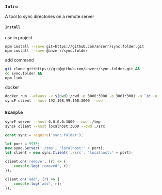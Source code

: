 
### `Intro`
A tool to sync directories on a remote server

#### `Install`
use in project
``` bash
npm install --save git+https://github.com/anzerr/sync.folder.git
npm install --save @anzerr/sync.folder
```
add command
``` bash
git clone git+https://git@github.com/anzerr/sync.folder.git &&
cd sync.folder &&
npm link
```
docker
``` bash
docker run --always -v $(pwd):/cwd -p 3000:3000 -p 3001:3001 -u `id -u $USER` anzerr/sync.folder
syncF client --host 192.168.99.100:3000 --cwd .
```

### `Example`
``` bash
syncF server --host 0.0.0.0:3000 --cwd ./tmp
syncF client --host localhost:3000 --cwd ./src
```

``` javascript
const sync = require('sync.folder');

let port = 5935;
new sync.Server('./tmp', 'localhost:' + port);
let client = new sync.Client('./src', 'localhost:' + port);

client.on('remove', (r) => {
	console.log('removed', r);
});

client.on('add', (r) => {
	console.log('add', r);
});
```